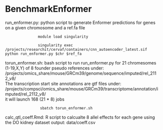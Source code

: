 # BenchmarkEnformer

run_enformer.py:   python script to generate Enformer predictions for genes on a given chromosome and a ref.fa file 

                   module load singularity
             
                   singularity exec  /projects/researchit/cervaf/containers/cnn_autoencoder_latest.sif python run_enformer.py $chr $ref_fa
                   
torun_enformer.sh: bash script to run run_enformer.py for 21 chromesomes (1-19,X,Y) of 8 founder pseudo references under:    
                    /projects/omics_share/mouse/GRCm39/genome/sequence/imputed/rel_2112_v8/                     
                    The transcription start site annotations are gtf files under:                    
                    /projects/compsci/omics_share/mouse/GRCm39/transcriptome/annotation/imputed/rel_2112_v8/                    
                    it will launch 168 (21 * 8) jobs 
                    
                    sbatch torun_enformer.sh

calc_qtl_coeff.Rmd: R script to calcualte 8 allel effects for each gene using the DO kidney dataset
                    output: data/coeff.csv

